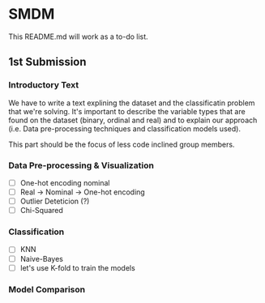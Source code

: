 # SMDM

This README.md will work as a to-do list.

## 1st Submission

### Introductory Text

We have to write a text explining the dataset and the classificatin problem that we're solving. It's important to describe the variable types that are found on the dataset (binary, ordinal and real) and to explain our approach (i.e. Data pre-processing techniques and classification models used).

This part should be the focus of less code inclined group members.

### Data Pre-processing & Visualization
  - [ ] One-hot encoding nominal
  - [ ] Real -> Nominal -> One-hot encoding
  - [ ] Outlier Deteticion (?)
  - [ ] Chi-Squared

### Classification
  - [ ] KNN
  - [ ] Naive-Bayes 
  - [ ] let's use K-fold to train the models
  
### Model Comparison

